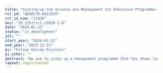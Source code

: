 ```yaml
---
title: "Scaling-up the Science and Management for Education Programme: Evidence from an even larger randomised field experiment"
rct_id: "AEARCTR-0012830"
rct_id_num: "12830"
doi: "10.1257/rct.12830-1.0"
date: "2024-01-12"
status: "in_development"
jel: ""
start_year: "2024-01-12"
end_year: "2025-12-31"
pi: "Felipe Galvão Puccioni"
pi_other: ""
abstract: "We aim to scale up a management programme that has shown large and significant causal effects on pupils' learning and the productivity and management of the schools. This programme is called the Science and Management for Education Programme (SMEP) and was the treatment arm of a previous field RCT conducted in 2022 and 2023. The previous experiment had an experimental sample of 80 schools (31,700 pupils) randomly selected from the Rio de Janeiro schools population, of which 40 were randomly assigned to treatment.  This time, we will randomly assign 120 schools (48,000 pupils) from the Rio de Janeiro population of 913 schools (the 80 schools that participated in the previous RCT were excluded) to treatment. Based on the Agile management project approach, the programme delivers the best management practices to schools through one-to-one coaching sessions and on-the-job training with school managers. The treatment does not change any existing systems or personnel. The programme will be delivered by a team of public servants from the Secretary of Education of Rio de Janeiro (SMERJ) and the Court of Accounts of Rio de Janeiro (TCMRio). "
layout: registration
---
```


